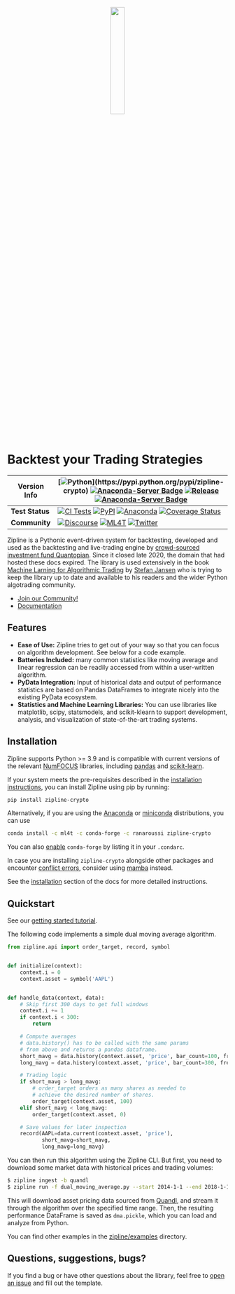 <p align="center">
<a href="https://zipline.ml4trading.io">
<img src="https://i.imgur.com/DDetr8I.png" width="25%">
</a>
</p>

# Backtest your Trading Strategies

|Version Info| [![Python](https://img.shields.io/pypi/pyversions/zipline-crypto.svg?cacheSeconds=2592000")](https://pypi.python.org/pypi/zipline-crypto) [![Anaconda-Server Badge](https://anaconda.org/ml4t/zipline-crypto/badges/platforms.svg)](https://anaconda.org/ml4t/zipline-crypto) [![Release](https://img.shields.io/pypi/v/zipline-crypto.svg?cacheSeconds=2592000)](https://pypi.org/project/zipline-crypto/)  [![Anaconda-Server Badge](https://anaconda.org/ml4t/zipline-crypto/badges/version.svg)](https://anaconda.org/ml4t/zipline-crypto)|
|----|----|
|**Test** **Status** | [![CI Tests](https://github.com/rohitmanokaran/zipline-crypto/actions/workflows/unit_tests.yml/badge.svg)](https://github.com/rohitmanokaran/zipline-crypto/actions/workflows/unit_tests.yml) [![PyPI](https://github.com/rohitmanokaran/zipline-crypto/actions/workflows/build_wheels.yml/badge.svg)](https://github.com/rohitmanokaran/zipline-crypto/actions/workflows/build_wheels.yml) [![Anaconda](https://github.com/rohitmanokaran/zipline-crypto/actions/workflows/conda_package.yml/badge.svg)](https://github.com/rohitmanokaran/zipline-crypto/actions/workflows/conda_package.yml) [![Coverage Status](https://coveralls.io/repos/rohitmanokaran/zipline-crypto/badge.svg)](https://coveralls.io/r/rohitmanokaran/zipline-crypto)|
|**Community**|[![Discourse](https://img.shields.io/discourse/topics?server=https%3A%2F%2Fexchange.ml4trading.io%2F)](https://exchange.ml4trading.io) [![ML4T](https://img.shields.io/badge/Powered%20by-ML4Trading-blue)](https://ml4trading.io) [![Twitter](https://img.shields.io/twitter/follow/ml4trading.svg?style=social)](https://twitter.com/ml4trading)|

Zipline is a Pythonic event-driven system for backtesting, developed and used as the backtesting and live-trading engine by [crowd-sourced investment fund Quantopian](https://www.bizjournals.com/boston/news/2020/11/10/quantopian-shuts-down-cofounders-head-elsewhere.html). Since it closed late 2020, the domain that had hosted these docs expired. The library is used extensively in the book [Machine Larning for Algorithmic Trading](https://ml4trading.io)
by [Stefan Jansen](https://www.linkedin.com/in/applied-ai/) who is trying to keep the library up to date and available to his readers and the wider Python algotrading community.

- [Join our Community!](https://exchange.ml4trading.io)
- [Documentation](https://zipline.ml4trading.io)

## Features

- **Ease of Use:** Zipline tries to get out of your way so that you can focus on algorithm development. See below for a code example.
- **Batteries Included:** many common statistics like moving average and linear regression can be readily accessed from within a user-written algorithm.
- **PyData Integration:** Input of historical data and output of performance statistics are based on Pandas DataFrames to integrate nicely into the existing PyData ecosystem.
- **Statistics and Machine Learning Libraries:** You can use libraries like matplotlib, scipy, statsmodels, and scikit-klearn to support development, analysis, and visualization of state-of-the-art trading systems.

## Installation

Zipline supports Python >= 3.9 and is compatible with current versions of the relevant [NumFOCUS](https://numfocus.org/sponsored-projects?_sft_project_category=python-interface) libraries, including [pandas](https://pandas.pydata.org/) and [scikit-learn](https://scikit-learn.org/stable/index.html).

If your system meets the pre-requisites described in the [installation instructions](https://zipline.ml4trading.io/install.html), you can install Zipline using pip by running:

```bash
pip install zipline-crypto
```

Alternatively, if you are using the [Anaconda](https://www.anaconda.com/products/individual) or [miniconda](https://docs.conda.io/en/latest/miniconda.html) distributions, you can use

```bash
conda install -c ml4t -c conda-forge -c ranaroussi zipline-crypto
```

You can also [enable](https://docs.conda.io/projects/conda/en/latest/user-guide/tasks/manage-channels.html) `conda-forge` by listing it in your `.condarc`.

In case you are installing `zipline-crypto` alongside other packages and encounter [conflict errors](https://github.com/conda/conda/issues/9707), consider using [mamba](https://github.com/mamba-org/mamba) instead.

See the [installation](https://zipline.ml4trading.io/install.html) section of the docs for more detailed instructions.

## Quickstart

See our [getting started tutorial](https://zipline.ml4trading.io/beginner-tutorial).

The following code implements a simple dual moving average algorithm.

```python
from zipline.api import order_target, record, symbol


def initialize(context):
    context.i = 0
    context.asset = symbol('AAPL')


def handle_data(context, data):
    # Skip first 300 days to get full windows
    context.i += 1
    if context.i < 300:
        return

    # Compute averages
    # data.history() has to be called with the same params
    # from above and returns a pandas dataframe.
    short_mavg = data.history(context.asset, 'price', bar_count=100, frequency="1d").mean()
    long_mavg = data.history(context.asset, 'price', bar_count=300, frequency="1d").mean()

    # Trading logic
    if short_mavg > long_mavg:
        # order_target orders as many shares as needed to
        # achieve the desired number of shares.
        order_target(context.asset, 100)
    elif short_mavg < long_mavg:
        order_target(context.asset, 0)

    # Save values for later inspection
    record(AAPL=data.current(context.asset, 'price'),
           short_mavg=short_mavg,
           long_mavg=long_mavg)
```

You can then run this algorithm using the Zipline CLI. But first, you need to download some market data with historical prices and trading volumes:

```bash
$ zipline ingest -b quandl
$ zipline run -f dual_moving_average.py --start 2014-1-1 --end 2018-1-1 -o dma.pickle --no-benchmark
```

This will download asset pricing data sourced from [Quandl](https://www.quandl.com/databases/WIKIP/documentation?anchor=companies), and stream it through the algorithm over the specified time range. Then, the resulting performance DataFrame is saved as `dma.pickle`, which you can load and analyze from Python.

You can find other examples in the [zipline/examples](https://github.com/rohitmanokaran/zipline-crypto/tree/master/src/zipline/examples) directory.

## Questions, suggestions, bugs?

If you find a bug or have other questions about the library, feel free to [open an issue](https://github.com/rohitmanokaran/zipline-crypto/issues/new) and fill out the template.
